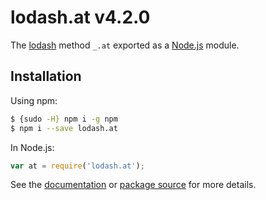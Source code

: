 # lodash.at v4.2.0

The [lodash](https://lodash.com/) method `_.at` exported as a [Node.js](https://nodejs.org/) module.

## Installation

Using npm:
```bash
$ {sudo -H} npm i -g npm
$ npm i --save lodash.at
```

In Node.js:
```js
var at = require('lodash.at');
```

See the [documentation](https://lodash.com/docs#at) or [package source](https://github.com/lodash/lodash/blob/4.2.0-npm-packages/lodash.at) for more details.
